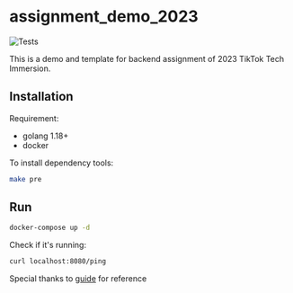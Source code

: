 # assignment_demo_2023

![Tests](https://github.com/TikTokTechImmersion/assignment_demo_2023/actions/workflows/test.yml/badge.svg)

This is a demo and template for backend assignment of 2023 TikTok Tech Immersion.

## Installation

Requirement:

- golang 1.18+
- docker

To install dependency tools:

```bash
make pre
```

## Run

```bash
docker-compose up -d
```

Check if it's running:

```bash
curl localhost:8080/ping
```


Special thanks to [guide](https://o386706e92.larksuite.com/docx/QE9qdhCmsoiieAx6gWEuRxvWsRc) for reference
